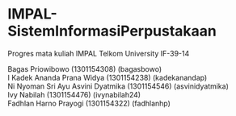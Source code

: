 # IMPAL-SistemInformasiPerpustakaan
Progres mata kuliah IMPAL Telkom University IF-39-14 

Bagas Priowibowo				          (1301154308) (bagasbowo)</br>
I Kadek Ananda Prana Widya		    (1301154238) (kadekanandap)</br>
Ni Nyoman Sri Ayu Asvini Dyatmika	(1301154546) (asvinidyatmika)</br>
Ivy Nabilah						            (1301154476) (ivynabilah24)</br>
Fadhlan Harno Prayogi				      (1301154322) (fadhlanhp)</br>

